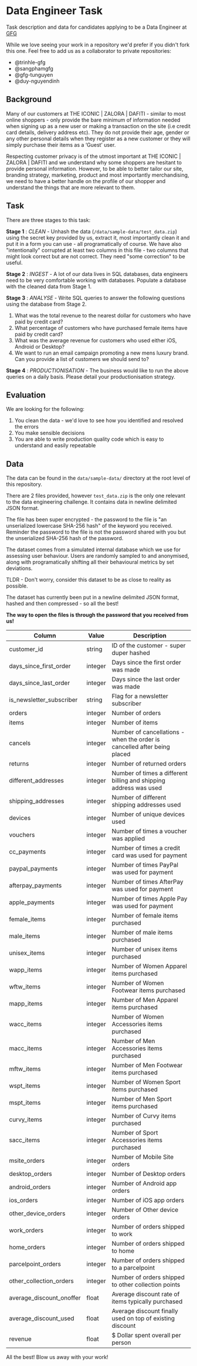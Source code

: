 # Data Engineer Task

Task description and data for candidates applying to be a Data Engineer at [GFG](https://global-fashion-group.com/)

While we love seeing your work in a repository we'd prefer if you didn't fork this one. Feel free to add us as a collaborator to private repositories:
- @trinhle-gfg
- @sangphamgfg
- @gfg-tunguyen
- @duy-nguyendinh

## Background

Many of our customers at THE ICONIC | ZALORA | DAFITI - similar to most online shoppers - only provide the bare minimum of information needed when signing up as a new user or making a transaction on the site (i.e credit card details, delivery address etc). They do not provide their age, gender or any other personal details when they register as a new customer or they will simply purchase their items as a ‘Guest’ user.

Respecting customer privacy is of the utmost important at THE ICONIC | ZALORA | DAFITI and we understand why some shoppers are hesitant to provide personal information. However, to be able to better tailor our site, branding strategy, marketing, product and most importantly merchandising, we need to have a better handle on the profile of our shopper and understand the things that are more relevant to them.

## Task

There are three stages to this task:

**Stage 1** : *CLEAN* - Unhash the data (`/data/sample-data/test_data.zip`) using the secret key provided by us, extract it, most importantly clean it and put it in a form you can use - all programatically of course. We have also "intentionally" corrupted at least two columns in this file - two columns that might look correct but are not correct. They need "some correction" to be useful.

**Stage 2** : *INGEST* - A lot of our data lives in SQL databases, data engineers need to be very comfortable working with databases. Populate a database with the cleaned data from Stage 1.

**Stage 3** : *ANALYSE* - Write SQL queries to answer the following questions using the database from Stage 2.

1. What was the total revenue to the nearest dollar for customers who have paid by credit card?
2. What percentage of customers who have purchased female items have paid by credit card?
3. What was the average revenue for customers who used either iOS, Android or Desktop?
4. We want to run an email campaign promoting a new mens luxury brand. Can you provide a list of customers we should send to?

**Stage 4** : *PRODUCTIONISATION* - The business would like to run the above queries on a daily basis. Please detail your productionisation strategy.

## Evaluation

We are looking for the following:

1. You clean the data - we'd love to see how you identified and resolved the errors
2. You make sensible decisions
3. You are able to write production quality code which is easy to understand and easily repeatable

## Data

The data can be found in the `data/sample-data/` directory at the root level of this repository.

There are 2 files provided, however `test_data.zip` is the only one relevant to the data engineering challenge. It contains data in newline delimited JSON format.

The file has been super encrypted - the password to the file is "an unserialized lowercase SHA-256 hash" of the keyword you received. Reminder the password to the file is not the password shared with you but the unserialized SHA-256 hash of the password.

The dataset comes from a simulated internal database which we use for assessing user behaviour. Users are randomly sampled to and anonymised, along with programatically shifting all their behavioural metrics by set deviations.

TLDR - Don't worry, consider this dataset to be as close to reality as possible.

The dataset has currently been put in a newline delimited JSON format, hashed and then compressed - so all the best!

**The way to open the files is through the password that you received from us!**

| Column                   | Value   | Description                                                              |
|--------------------------|---------|--------------------------------------------------------------------------|
| customer_id              | string  | ID of the customer - super duper hashed                                  |
| days_since_first_order   | integer | Days since the first order was made                                      |
| days_since_last_order    | integer | Days since the last order was made                                       |
| is_newsletter_subscriber | string  | Flag for a newsletter subscriber                                         |
| orders                   | integer | Number of orders                                                         |
| items                    | integer | Number of items                                                          |
| cancels                  | integer | Number of cancellations - when the order is cancelled after being placed |
| returns                  | integer | Number of returned orders                                                |
| different_addresses      | integer | Number of times a different billing and shipping address was used        |
| shipping_addresses       | integer | Number of different shipping addresses used                              |
| devices                  | integer | Number of unique devices used                                            |
| vouchers                 | integer | Number of times a voucher was applied                                    |
| cc_payments              | integer | Number of times a credit card was used for payment                       |
| paypal_payments          | integer | Number of times PayPal was used for payment                              |
| afterpay_payments        | integer | Number of times AfterPay was used for payment                            |
| apple_payments           | integer | Number of times Apple Pay was used for payment                           |
| female_items             | integer | Number of female items purchased                                         |
| male_items               | integer | Number of male items purchased                                           |
| unisex_items             | integer | Number of unisex items purchased                                         |
| wapp_items               | integer | Number of Women Apparel items purchased                                  |
| wftw_items               | integer | Number of Women Footwear items purchased                                 |
| mapp_items               | integer | Number of Men Apparel items purchased                                    |
| wacc_items               | integer | Number of Women Accessories items purchased                              |
| macc_items               | integer | Number of Men Accessories items purchased                                |
| mftw_items               | integer | Number of Men Footwear items purchased                                   |
| wspt_items               | integer | Number of Women Sport items purchased                                    |
| mspt_items               | integer | Number of Men Sport items purchased                                      |
| curvy_items              | integer | Number of Curvy items purchased                                          |
| sacc_items               | integer | Number of Sport Accessories items purchased                              |
| msite_orders             | integer | Number of Mobile Site orders                                             |
| desktop_orders           | integer | Number of Desktop orders                                                 |
| android_orders           | integer | Number of Android app orders                                             |
| ios_orders               | integer | Number of iOS app orders                                                 |
| other_device_orders      | integer | Number of Other device orders                                            |
| work_orders              | integer | Number of orders shipped to work                                         |
| home_orders              | integer | Number of orders shipped to home                                         |
| parcelpoint_orders       | integer | Number of orders shipped to a parcelpoint                                |
| other_collection_orders  | integer | Number of orders shipped to other collection points                      |
| average_discount_onoffer | float   | Average discount rate of items typically purchased                       |
| average_discount_used    | float   | Average discount finally used on top of existing discount                |
| revenue                  | float   | $ Dollar spent overall per person                                        |

All the best! Blow us away with your work!
